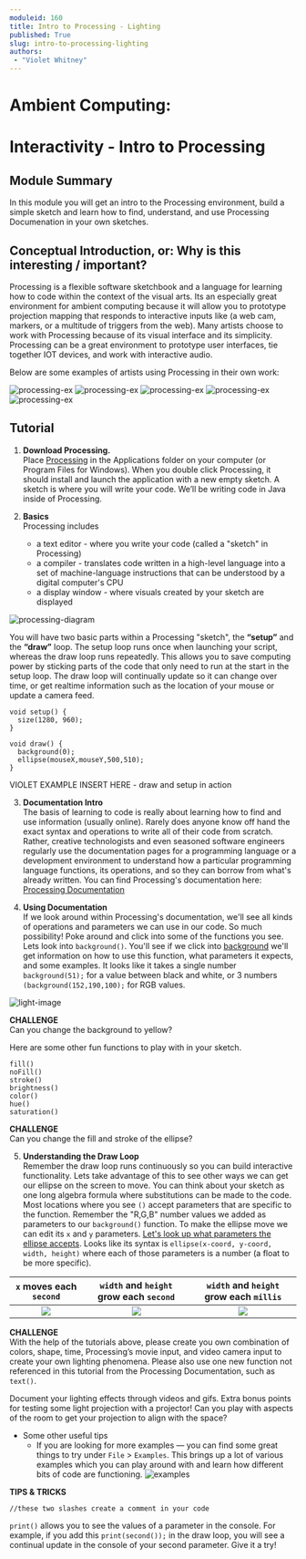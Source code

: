 ```yaml
---
moduleid: 160
title: Intro to Processing - Lighting
published: True
slug: intro-to-processing-lighting
authors:
 - "Violet Whitney"
---
```


Ambient Computing:
===========================================

# Interactivity - Intro to Processing 
## Module Summary
In this module you will get an intro to the Processing environment, build a simple sketch and learn how to find, understand, and use Processing Documenation in your own sketches.

## Conceptual Introduction, or: Why is this interesting / important?
Processing is a flexible software sketchbook and a language for learning how to code within the context of the visual arts. Its an especially great environment for ambient computing because it will allow you to prototype projection mapping that responds to interactive inputs like (a web cam, markers, or a multitude of triggers from the web). Many artists choose to work with Processing because of its visual interface and its simplicity. Processing can be a great environment to prototype user interfaces, tie together IOT devices, and work with interactive audio.

Below are some examples of artists using Processing in their own work:

![processing-ex](images/processing-ex-5.gif#img-left)
![processing-ex](images/processing-ex-4.gif#img-left)
![processing-ex](images/processing-ex2.gif#img-left)
![processing-ex](images/processing-ex1.gif#img-left)
![processing-ex](images/low-code.jpeg#img-left)

## Tutorial

1. **Download Processing.**  
Place [Processing](https://processing.org/download) in the Applications folder on your computer (or Program Files for Windows). When you double click Processing, it should install and launch the application with a new empty sketch. A sketch is where you will write your code. We’ll be writing code in Java inside of Processing.

2. **Basics**  
Processing includes 
   * a text editor - where you write your code (called a "sketch" in Processing)
   * a compiler - translates code written in a high-level language into a set of machine-language instructions that can be understood by a digital computer's CPU 
   * a display window - where visuals created by your sketch are displayed

![processing-diagram](images/processing-diagram-2.gif#img-full)



You will have two basic parts within a Processing "sketch", the **“setup”** and the **“draw”** loop. The setup loop runs once when launching your script, whereas the draw loop runs repeatedly. This allows you to save computing power by sticking parts of the code that only need to run at the start in the setup loop. The draw loop will continually update so it can change over time, or get realtime information such as the location of your mouse or update a camera feed.

```
void setup() {
  size(1280, 960);
}
  
void draw() {
  background(0);
  ellipse(mouseX,mouseY,500,510);
}
```

VIOLET EXAMPLE INSERT HERE - draw and setup in action

3. **Documentation Intro**  
The basis of learning to code is really about learning how to find and use information (usually online). Rarely does anyone know off hand the exact syntax and operations to write all of their code from scratch. Rather, creative technologists and even seasoned software engineers regularly use the documentation pages for a programming language or a development environment to understand how a particular programming language functions, its operations, and so they can borrow from what's already written.
You can find Processing's documentation here:
[Processing Documentation](https://processing.org/reference/)

4. **Using Documentation**  
If we look around within Processing's documentation, we'll see all kinds of operations and parameters we can use in our code. So much possibility! Poke around and click into some of the functions you see. Lets look into `background()`. You'll see if we click into [background](https://processing.org/reference/background_.html) we'll get information on how to use this function, what parameters it expects, and some examples. It looks like it takes a single number `background(51);` for a value between black and white, or 3 numbers `(background(152,190,100);` for RGB values.

![light-image](images/17-160-0-Processing-Background-Color.png#img-left)

**CHALLENGE**  
Can you change the background to yellow?


Here are some other fun functions to play with in your sketch.
```
fill()
noFill()
stroke()
brightness()
color()
hue()
saturation()
```

**CHALLENGE**  
Can you change the fill and stroke of the ellipse?

5. **Understanding the Draw Loop**  
Remember the draw loop runs continuously so you can build interactive functionality. Lets take advantage of this to see other ways we can get our ellipse on the screen to move. You can think about your sketch as one long algebra formula where substitutions can be made to the code. Most locations where you see `()` accept parameters that are specific to the function. Remember the "R,G,B" number values we added as parameters to our `background()` function.
To make the ellipse move we can edit its `x` and `y` parameters. [Let's look up what parameters the ellipse accepts](https://processing.org/reference/ellipse_.html). Looks like its syntax is `ellipse(x-coord, y-coord, width, height)`	where each of those parameters is a number (a float to be more specific).

`x` moves each `second`             |  `width` and `height` grow each `second`         |  `width` and `height` grow each `millis`
:-------------------------:|:-------------------------:|:-------------------------:
![](images/17-160-0-Processing-incremental.gif)  |  ![](images/17-160-0-Processing-step.gif)  |  ![](images/17-160-0-Processing-slow.gif)


**CHALLENGE**  
With the help of the tutorials above, please create you own combination of colors, shape, time, Processing’s movie input, and video camera input to create your own lighting phenomena. Please also use one new function not referenced in this tutorial from the Processing Documentation, such as `text()`.

Document your lighting effects through videos and gifs. Extra bonus points for testing some light projection with a projector! Can you play with aspects of the room to get your projection to align with the space?

* Some other useful tips
   * If you are looking for more examples — you can find some great things to try under `File` > `Examples`. This brings up a lot of various examples which you can play around with and learn how different bits of code are functioning.
   ![examples](images/processing-ex-1.png#img-left)

**TIPS & TRICKS** 
   ```
   //these two slashes create a comment in your code
   ```
  `print()` allows you to see the values of a parameter in the console. For example, if you add this `print(second());` in the draw loop, you will see a continual update in the console of your second parameter. Give it a try! 
